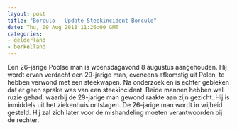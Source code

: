 ```yaml
---
layout: post
title: "Borculo - Update Steekincident Borculo"
date: Thu, 09 Aug 2018 11:26:00 GMT
categories: 
- gelderland 
- berkelland 
---
```


Een 26-jarige Poolse man is woensdagavond 8 augustus aangehouden. Hij wordt ervan verdacht een 29-jarige man, eveneens afkomstig uit Polen, te hebben verwond met een steekwapen. 
Na onderzoek en is echter gebleken dat er geen sprake was van een steekincident. Beide mannen hebben wel ruzie gehad, waarbij de 29-jarige man gewond raakte aan zijn gezicht. 
Hij is inmiddels uit het ziekenhuis ontslagen. De 26-jarige man wordt in vrijheid gesteld. Hij zal zich later voor de mishandeling moeten verantwoorden bij de rechter.
